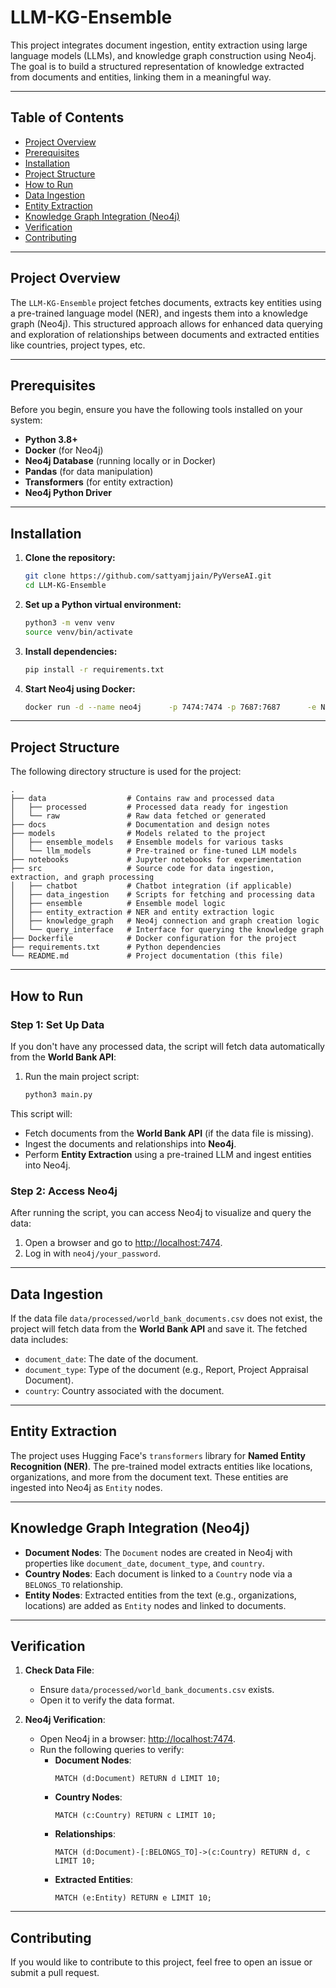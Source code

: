 
# **LLM-KG-Ensemble**

This project integrates document ingestion, entity extraction using large language models (LLMs), and knowledge graph construction using Neo4j. The goal is to build a structured representation of knowledge extracted from documents and entities, linking them in a meaningful way.

---

## **Table of Contents**
- [Project Overview](#project-overview)
- [Prerequisites](#prerequisites)
- [Installation](#installation)
- [Project Structure](#project-structure)
- [How to Run](#how-to-run)
- [Data Ingestion](#data-ingestion)
- [Entity Extraction](#entity-extraction)
- [Knowledge Graph Integration (Neo4j)](#knowledge-graph-integration-neo4j)
- [Verification](#verification)
- [Contributing](#contributing)

---

## **Project Overview**

The `LLM-KG-Ensemble` project fetches documents, extracts key entities using a pre-trained language model (NER), and ingests them into a knowledge graph (Neo4j). This structured approach allows for enhanced data querying and exploration of relationships between documents and extracted entities like countries, project types, etc.

---

## **Prerequisites**

Before you begin, ensure you have the following tools installed on your system:
- **Python 3.8+**
- **Docker** (for Neo4j)
- **Neo4j Database** (running locally or in Docker)
- **Pandas** (for data manipulation)
- **Transformers** (for entity extraction)
- **Neo4j Python Driver**

---

## **Installation**

1. **Clone the repository:**
   ```bash
   git clone https://github.com/sattyamjjain/PyVerseAI.git
   cd LLM-KG-Ensemble
   ```

2. **Set up a Python virtual environment:**
   ```bash
   python3 -m venv venv
   source venv/bin/activate
   ```

3. **Install dependencies:**
   ```bash
   pip install -r requirements.txt
   ```

4. **Start Neo4j using Docker:**
   ```bash
   docker run -d --name neo4j      -p 7474:7474 -p 7687:7687      -e NEO4J_AUTH=neo4j/your_password      neo4j
   ```

---

## **Project Structure**

The following directory structure is used for the project:

```
.
├── data                  # Contains raw and processed data
│   ├── processed         # Processed data ready for ingestion
│   └── raw               # Raw data fetched or generated
├── docs                  # Documentation and design notes
├── models                # Models related to the project
│   ├── ensemble_models   # Ensemble models for various tasks
│   └── llm_models        # Pre-trained or fine-tuned LLM models
├── notebooks             # Jupyter notebooks for experimentation
├── src                   # Source code for data ingestion, extraction, and graph processing
│   ├── chatbot           # Chatbot integration (if applicable)
│   ├── data_ingestion    # Scripts for fetching and processing data
│   ├── ensemble          # Ensemble model logic
│   ├── entity_extraction # NER and entity extraction logic
│   ├── knowledge_graph   # Neo4j connection and graph creation logic
│   └── query_interface   # Interface for querying the knowledge graph
├── Dockerfile            # Docker configuration for the project
├── requirements.txt      # Python dependencies
└── README.md             # Project documentation (this file)
```

---

## **How to Run**

### **Step 1: Set Up Data**
If you don't have any processed data, the script will fetch data automatically from the **World Bank API**:

1. Run the main project script:
   ```bash
   python3 main.py
   ```

This script will:
- Fetch documents from the **World Bank API** (if the data file is missing).
- Ingest the documents and relationships into **Neo4j**.
- Perform **Entity Extraction** using a pre-trained LLM and ingest entities into Neo4j.

### **Step 2: Access Neo4j**
After running the script, you can access Neo4j to visualize and query the data:
1. Open a browser and go to [http://localhost:7474](http://localhost:7474).
2. Log in with `neo4j/your_password`.

---

## **Data Ingestion**

If the data file `data/processed/world_bank_documents.csv` does not exist, the project will fetch data from the **World Bank API** and save it. The fetched data includes:
- `document_date`: The date of the document.
- `document_type`: Type of the document (e.g., Report, Project Appraisal Document).
- `country`: Country associated with the document.

---

## **Entity Extraction**

The project uses Hugging Face's `transformers` library for **Named Entity Recognition (NER)**. The pre-trained model extracts entities like locations, organizations, and more from the document text. These entities are ingested into Neo4j as `Entity` nodes.

---

## **Knowledge Graph Integration (Neo4j)**

- **Document Nodes**: The `Document` nodes are created in Neo4j with properties like `document_date`, `document_type`, and `country`.
- **Country Nodes**: Each document is linked to a `Country` node via a `BELONGS_TO` relationship.
- **Entity Nodes**: Extracted entities from the text (e.g., organizations, locations) are added as `Entity` nodes and linked to documents.

---

## **Verification**

1. **Check Data File**:
   - Ensure `data/processed/world_bank_documents.csv` exists.
   - Open it to verify the data format.

2. **Neo4j Verification**:
   - Open Neo4j in a browser: [http://localhost:7474](http://localhost:7474).
   - Run the following queries to verify:
     - **Document Nodes**: 
       ```cypher
       MATCH (d:Document) RETURN d LIMIT 10;
       ```
     - **Country Nodes**:
       ```cypher
       MATCH (c:Country) RETURN c LIMIT 10;
       ```
     - **Relationships**:
       ```cypher
       MATCH (d:Document)-[:BELONGS_TO]->(c:Country) RETURN d, c LIMIT 10;
       ```
     - **Extracted Entities**:
       ```cypher
       MATCH (e:Entity) RETURN e LIMIT 10;
       ```

---

## **Contributing**

If you would like to contribute to this project, feel free to open an issue or submit a pull request.